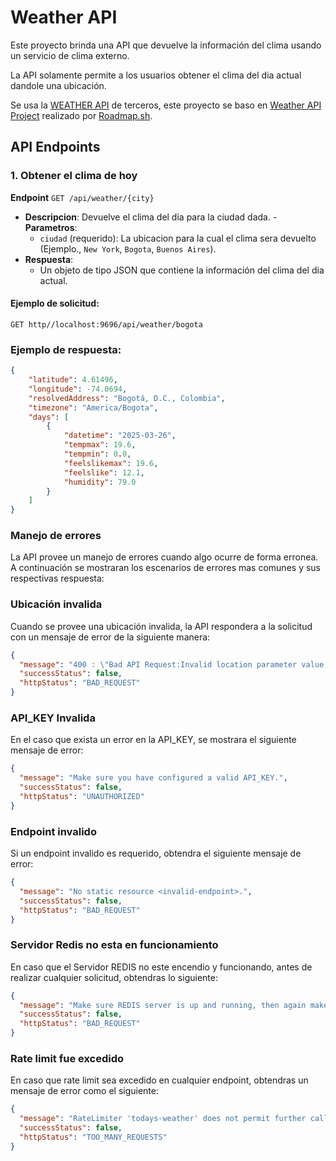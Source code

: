 # Weather API

Este proyecto brinda una API que devuelve la información del clima usando un servicio de clima externo.

La API solamente permite a los usuarios obtener el clima del dia actual dandole una ubicación.

Se usa la [WEATHER API](https://www.visualcrossing.com/weather-api) de terceros, este proyecto se baso en [Weather API Project](https://roadmap.sh/projects/weather-api-wrapper-service) realizado por [Roadmap.sh](https://roadmap.sh/).

## API Endpoints
### 1. Obtener el clima de hoy
**Endpoint** `GET /api/weather/{city}`

- **Descripcion**: Devuelve el clima del dia para la ciudad dada.
-**Parametros**:
  - `ciudad` (requerido): La ubicacion para la cual el clima sera devuelto (Ejemplo., `New York`, `Bogota`, `Buenos Aires`).
- **Respuesta**:
  - Un objeto de tipo JSON que contiene la información del clima del dia actual.
 
#### Ejemplo de solicitud:
```
GET http//localhost:9696/api/weather/bogota
```

### Ejemplo de respuesta:

```json
{
    "latitude": 4.61496,
    "longitude": -74.0694,
    "resolvedAddress": "Bogotá, D.C., Colombia",
    "timezone": "America/Bogota",
    "days": [
        {
            "datetime": "2025-03-26",
            "tempmax": 19.6,
            "tempmin": 0.0,
            "feelslikemax": 19.6,
            "feelslike": 12.1,
            "humidity": 79.0
        }
    ]
}
```

### Manejo de errores

La API provee un manejo de errores cuando algo ocurre de forma erronea. A continuación se mostraran los escenarios de errores mas comunes y sus respectivas respuesta:

### Ubicación invalida

Cuando se provee una ubicación invalida, la API respondera a la solicitud con un mensaje de error de la siguiente manera:

```json
{
  "message": "400 : \"Bad API Request:Invalid location parameter value.\"",
  "successStatus": false,
  "httpStatus": "BAD_REQUEST"
}
```

### API_KEY Invalida

En el caso que exista un error en la API_KEY, se mostrara el siguiente mensaje de error:

```json
{
  "message": "Make sure you have configured a valid API_KEY.",
  "successStatus": false,
  "httpStatus": "UNAUTHORIZED"
}
```

### Endpoint invalido

Si un endpoint invalido es requerido, obtendra el siguiente mensaje de error:

```json
{
  "message": "No static resource <invalid-endpoint>.",
  "successStatus": false,
  "httpStatus": "BAD_REQUEST"
}
```

### Servidor Redis no esta en funcionamiento

En caso que el Servidor REDIS no este encendio y funcionando, antes de realizar cualquier solicitud, obtendras lo siguiente:

```json
{
  "message": "Make sure REDIS server is up and running, then again make the request.",
  "successStatus": false,
  "httpStatus": "BAD_REQUEST"
}
```

### Rate limit fue excedido

En caso que rate limit sea excedido en cualquier endpoint, obtendras un mensaje de error como el siguiente:

```json
{
  "message": "RateLimiter 'todays-weather' does not permit further calls",
  "successStatus": false,
  "httpStatus": "TOO_MANY_REQUESTS"
}
```
